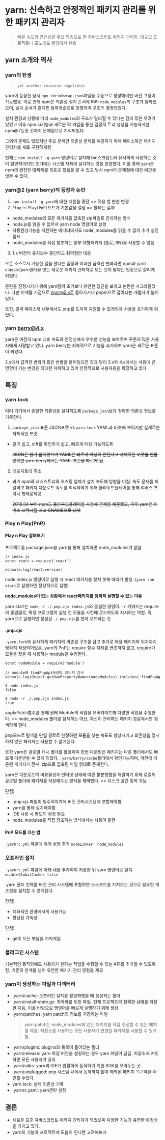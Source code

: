 <!-- 해당 챕터를 정리한 내용을 적어주세요 -->
# yarn: 신속하고 안정적인 패키지 관리를 위한 패키지 관리자
> 빠른 속도와 안전성을 주요 특징으로 한 자바스크립트 패키지 관리자. 대규모 프로젝트나 모노레포 환경에서 유용
## yarn 소개와 역사
### yarn의 탄생
> `yet another resource negotiator`

yarn이 등장한 당시 `npm-shrinkwrap.json`파일을 수동으로 생성해야만 버전 고정이 가능했음. 이로 인해 npm은 의존성 설치 순서에 따라 `node_modules`의 구조가 달라졌으며, 설치 순서가 같다면 알파벳순으로 정렬되어 구조거 결정되었다.

설치 환경과 상황에 따라 `node_modules`의 구조가 달라질 수 있다는 점에 많은 우려가 있었고 이후 npm ci기능과 새로운 락 파일을 통한 결정적 트리 생성을 가능하게한 npm@7등장 전까지 문제점으로 지적되었다.

그외의 문제도 많았지만 주요 문제인 의존성 문제를 해결하기 위해 페이스북은 패키지 관리자를 새로 구현하게됨

현재는 `npm install -g yarn` 명령어로 설치해 bin스크립트와 유사하게 사용하는 것이 일반적이지만 초기에는 시스템 자체에 설치하는 것을 권장했다.
이를 통해 yarn은 npm의 완전한 대체제를 목표로 했음을 알 수 있고 당시 npm의 문제점에 대한 비판을 엿볼 수 있다.

### yarn@2 (yarn berry)의 등장과 논란
1. `npm install -g yarn`에 대한 지원을 중단 => 적응 할 만한 변경
2. `Plug'n'Play(PnP)`모드가 기본값을 설정 => 불타는 감자
  - node_modules의 모든 패키지를 압축된 zip파일로 관리하는 방식
  - node.js를 읽을 수 없어서 yarn node 명령어로 실행
  - 자동완성기능을 지원하는 에디터에서도 node_modules를 읽을 수 없어 추가 설정 필요
  - node_modules를 직접 참조하는 일부 대형패키지 (플로, RN)을 사용할 수 없음
3. 1.x 버전의 유지보수 중단하고 취약점만 대응

오픈 소스로서 가능한 일을 했다는 입장과 이러한 급격한 변화라면 npm과 yarn classic(yarn@1)을 잇는 새로운 패키지 관리자로 보는 것이 맞다는 입장으로 갈리게 되었다.

혼란을 진정시키기 위해 yarn팀이 초기보다 유연한 접근을 보이고 논란은 사그라들었다. 다만 이때를 기점으로 npm@5.x로 돌아가거나 pnpm으로 갈아타는 개발자가 늘어났다. 

또한, 결국 페이스북 내부에서도 pnp를 도저히 지원할 수 없게되자 사용을 포기하게 되었다.

### yarn berry@4.x
yarn은 여전히 npm 대비 속도와 안정성에서 우수한 성능을 보여주며 꾸준히 많은 사용자에게 사랑받고 있다. yarn berry는 지속적으로 기능을 추가하며 yarn은 새로운 표준이 되었다. 

2.x에서 급격한 변화가 많은 반발을 불어일으킨 것과 달리 3.x와 4.x에서는 사용에 큰 영향이 가는 변경을 최대한 자제하고 있어 안정적으로 사용자층을 확장하고 있다.

## 특징
### yarn.lock
여러 기기에서 동일한 의존성을 설치하도록 `package.json`보다 정확한 의존성 정보를 기록한다.

1. `package.json` 표준 JSON포맷 vs `yarn.lock` YAML과 비슷해 보이지만 실제로는 자체적인 포맷
- 읽기 쉽고, diff를 확인하기 쉽고, 빠르게 파싱 가능하도록

    ~~JSON은 읽기 쉽지않으며 YAML은 빠르게 파싱이 안된다고 자체적인 포맷을 만들었지만 yarn berry에서는 YAML 표준을 따르게 됨~~

2. 레포지토리 주소
- 과거 npm의 레지스트리의 호스팅 업체가 설치 속도에 영향을 미침. 속도 문제를 해결하고 패키지 다운로드 속도를 최적화하기 위해 클라우드플레어를 통해 리버스 프락시 형태로제공

    ~~2018.04 부터 npm도 플라우드플레어를 사용해 문제를 해결했고, 이후 yarn은 리버스 프락시를 끄고 CNAME으로 대체~~


### Play n Play(PnP)
#### Play n Play 살펴보기
프로젝트를 package.json을 yarn을 통해 설치하면 node_modules가 없음
```
// index.js
const react = require('react')

console.log(react.version)
```
node index.js 명령어로 실행 시 react 패키지를 찾지 못해 에러가 발생. 
(`yarn run start`로 실행하면 정상적으로 실행)

**node_modules이 없는 상황에서 react패키지를 정확히 실행할 수 있는 이유**

yarn start는 `node -r ./.pnp.cjs index.js`와 동일한 명령어. `-r` 키워드는 require의 줄임말로, 특정 프로그램이 실행 전 모듈을 사전에 로드하도록 지시하는 역할. 
즉, yarn으로 실행하면 생성된 `./.pnp.cjs`를 먼저 로드하는 것

#### .pnp.cjs
`.yarn.lock`와 유사하게 패키지의 의존성 구조를 담고 추가로 해당 패키지의 위치까지 명확히 작성되어있음.
yarn의 PnP는 require 함수 자체를 변조하지 않고, require가 모듈을 찾을 때 사용하는 module을 수정한다.
```
const nodeModule = require('module')

// module에 findPnpApi속성이 있는지 검사
console.log(Object.getOwnPropertyNames(nodeModules).includes('findPnpApi'))
```
```
$ node index.js
false
```
```
$ node -r ./.pnp.cjs index.js
true
```
applyPatch함수를 통해 원래 Module의 작업을 오버라이드해 다양한 작업을 수행한다.
=> node_modules 폴더를 탐색하는 대신, 자신이 관리하는 패키지 경로에서만 검색하게 한다.

pnp모드로 탐색을 단일 경로로 한정하면 모듈을 찾는 속도도 향상시키고 의존성을 명시하지 않은 패키지는 사용할 수 없게된다.

또한 yarn은 글로벌 캐시 폴더를 활용하여 한번 다운받은 패키지는 다른 폴더에서도 빠르게 다운받을 수 있게 되었다.
`.yarn/berry/cache`폴더에서 확인가능하며, 이전에 다운된 패키지가 전부 .zip으로 압축된 파일 형태로 존재한다.

yarn은 다운로드의 비효율성과 인터넷 상태에 따른 불분명함을 해결하기 위해 로컬의 글로벌 폴더에 패키지를 저장해두는 방식을 채택했다.
=> 디스크 공간 절약 가능

단점)
- .pnp.cjs 파일이 필수적이기에 버전 관리시스템에 포함해야함
- yarn을 통해 설치해야함
- IDE 사용 시 별도의 설정 필요
- node_modules를 직접 참조하는 방식에서는 사용이 불편

#### PnP 모드를 끄는 법
`.yarnrc.yml` 파일에 아래 설정 추가
`nodeLinker: node_modules`

### 오프라인 설치
`.yarnrc.yml` 파일에 아래 내용 추가하여 저장한 뒤 yarn 명령어로 설치
`enableGlobalCache: false`

.yarn 폴더 전체를 버전 관리 시스템에 포함하면 소스코드를 가져오는 것으로 필요한 의조성을 설치할 수 있게된다.

장점)
- 폐쇄적인 환경에서의 사용가능
- 향상된 가독성

단점)
- git이 모든 부담을 가지게됨

### 플러그인 시스템
기본적인 동작외에도 사용자가 원하는 작업을 수행할 수 있는 API를 추가할 수 있도록 함.
기존의 한계를 넘어 유연한 패키지 관리 경험을 제공

### yarn이 생성하는 파일과 디렉터리
- .yarn/cache: 오프라인 설치를 활성화했을 때 생성되는 폴더
- .yarn/install-state.gz: 최적화를 위한 파일. 현재 프로젝트의 정확한 상태를 저장한 다음, 이를 바탕으로 명령어를 빠르게 실행하기 위해 생성
- .yarn/patches: yarn patch의 정보를 저장하는 파일
  > yarn patch는 node_modules에 있는 패키지를 직접 수정할 수 있는 패치를 제공. 저장소를 사용하는 모든 사용자가 변경된 패키지를 사용할 수 있게 함.
- .yarn/plugins: plugins의 목록이 들어있는 폴더
- .yarn/release: yarn 특정 버전을 설정하는 경우 yarn 파일이 담김. 저장소에 커밋하면 모든 사용자가 공유
- .yarn/sdks: yarn과 IDE가 원활하게 동작하기 위한 SDK를 모아두는 곳. 
- .yarn/unplugged: pnp 시스템 내에서 동작하지 않아 제외된 패키지 목ㄹ록을 확인할 수있다.
- yarn.lock: 실제 의존성 기록
- .yarnrc.yaml: yarn관련 설정

## 결론
- 새로운 표준 자바스크립트 패키지 관리자가 되었으며 다양한 기능과 유연한 확장성을 가지고 있다.
- yarn의 기능이 프로젝트에 도움이 된다면 고려해보자
